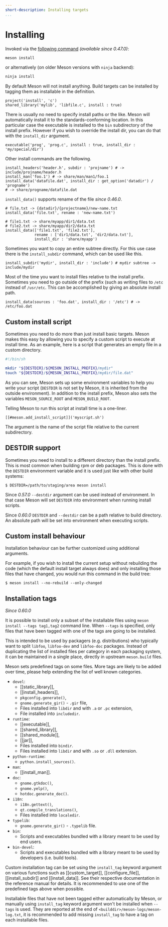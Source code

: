 ```yaml
---
short-description: Installing targets
...
```


# Installing

Invoked via the [following command](Commands.md#install) *(available
since 0.47.0)*:

```sh
meson install
```

or alternatively (on older Meson versions with `ninja` backend):

```sh
ninja install
```

By default Meson will not install anything. Build targets can be
installed by tagging them as installable in the definition.

```meson
project('install', 'c')
shared_library('mylib', 'libfile.c', install : true)
```

There is usually no need to specify install paths or the like. Meson
will automatically install it to the standards-conforming location. In
this particular case the executable is installed to the `bin`
subdirectory of the install prefix. However if you wish to override
the install dir, you can do that with the `install_dir` argument.

```meson
executable('prog', 'prog.c', install : true, install_dir : 'my/special/dir')
```

Other install commands are the following.

```meson
install_headers('header.h', subdir : 'projname') # -> include/projname/header.h
install_man('foo.1') # -> share/man/man1/foo.1
install_data('datafile.dat', install_dir : get_option('datadir') / 'progname')
# -> share/progname/datafile.dat
```

`install_data()` supports rename of the file *since 0.46.0*.

```meson
# file.txt -> {datadir}/{projectname}/new-name.txt
install_data('file.txt', rename : 'new-name.txt')

# file1.txt -> share/myapp/dir1/data.txt
# file2.txt -> share/myapp/dir2/data.txt
install_data(['file1.txt', 'file2.txt'],
             rename : ['dir1/data.txt', 'dir2/data.txt'],
             install_dir : 'share/myapp')
```

Sometimes you want to copy an entire subtree directly. For this use
case there is the `install_subdir` command, which can be used like
this.

```meson
install_subdir('mydir', install_dir : 'include') # mydir subtree -> include/mydir
```

Most of the time you want to install files relative to the install
prefix. Sometimes you need to go outside of the prefix (such as writing
files to `/etc` instead of `/usr/etc`. This can be accomplished by
giving an absolute install path.

```meson
install_data(sources : 'foo.dat', install_dir : '/etc') # -> /etc/foo.dat
```

## Custom install script

Sometimes you need to do more than just install basic targets. Meson
makes this easy by allowing you to specify a custom script to execute
at install time. As an example, here is a script that generates an
empty file in a custom directory.

```bash
#!/bin/sh

mkdir "${DESTDIR}/${MESON_INSTALL_PREFIX}/mydir"
touch "${DESTDIR}/${MESON_INSTALL_PREFIX}/mydir/file.dat"
```

As you can see, Meson sets up some environment variables to help you
write your script (`DESTDIR` is not set by Meson, it is inherited from
the outside environment). In addition to the install prefix, Meson
also sets the variables `MESON_SOURCE_ROOT` and `MESON_BUILD_ROOT`.

Telling Meson to run this script at install time is a one-liner.

```meson
[[#meson.add_install_script]]('myscript.sh')
```

The argument is the name of the script file relative to the current
subdirectory.

## DESTDIR support

Sometimes you need to install to a different directory than the
install prefix. This is most common when building rpm or deb
packages. This is done with the `DESTDIR` environment variable and it
is used just like with other build systems:

```console
$ DESTDIR=/path/to/staging/area meson install
```

Since *0.57.0* `--destdir` argument can be used instead of environment. In that
case Meson will set `DESTDIR` into environment when running install scripts.

Since *0.60.0* `DESTDIR` and `--destdir` can be a path relative to build
directory. An absolute path will be set into environment when executing scripts.

## Custom install behaviour

Installation behaviour can be further customized using additional
arguments.

For example, if you wish to install the current setup without
rebuilding the code (which the default install target always does) and
only installing those files that have changed, you would run this
command in the build tree:

```console
$ meson install --no-rebuild --only-changed
```

## Installation tags

*Since 0.60.0*

It is possible to install only a subset of the installable files using
`meson install --tags tag1,tag2` command line. When `--tags` is specified, only
files that have been tagged with one of the tags are going to be installed.

This is intended to be used by packagers (e.g. distributions) who typically
want to split `libfoo`, `libfoo-dev` and `libfoo-doc` packages. Instead of
duplicating the list of installed files per category in each packaging system,
it can be maintained in a single place, directly in upstream `meson.build` files.

Meson sets predefined tags on some files. More tags are likely to be added over
time, please help extending the list of well known categories.
- `devel`:
  * [[static_library]],
  * [[install_headers]],
  * `pkgconfig.generate()`,
  * `gnome.generate_gir()` - `.gir` file,
  * Files installed into `libdir` and with `.a` or `.pc` extension,
  * File installed into `includedir`.
- `runtime`:
  * [[executable]],
  * [[shared_library]],
  * [[shared_module]],
  * [[jar]],
  * Files installed into `bindir`.
  * Files installed into `libdir` and with `.so` or `.dll` extension.
- `python-runtime`:
  * `python.install_sources()`.
- `man`:
  * [[install_man]].
- `doc`:
  * `gnome.gtkdoc()`,
  * `gnome.yelp()`,
  * `hotdoc.generate_doc()`.
- `i18n`:
  * `i18n.gettext()`,
  * `qt.compile_translations()`,
  * Files installed into `localedir`.
- `typelib`:
  * `gnome.generate_gir()` - `.typelib` file.
- `bin`:
  * Scripts and executables bundled with a library meant to be used by end
    users.
- `bin-devel`:
  * Scripts and executables bundled with a library meant to be used by
    developers (i.e. build tools).

Custom installation tag can be set using the `install_tag` keyword argument
on various functions such as [[custom_target]], [[configure_file]],
[[install_subdir]] and [[install_data]]. See their respective documentation
in the reference manual for details. It is recommended to use one of the
predefined tags above when possible.

Installable files that have not been tagged either automatically by Meson, or
manually using `install_tag` keyword argument won't be installed when `--tags`
is used. They are reported at the end of `<builddir>/meson-logs/meson-log.txt`,
it is recommended to add missing `install_tag` to have a tag on each installable
files.
